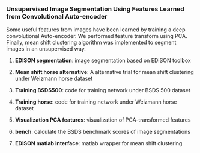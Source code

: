 ### Unsupervised Image Segmentation Using Features Learned from Convolutional Auto-encoder

Some useful features from images have been learned by training a deep convolutional Auto-encoder. We performed feature transform using PCA. Finally, mean shift clustering algorithm was implemented to segment images in an unsupervised way.

1) __EDISON segmentation__:
     image segmentation based on EDISON toolbox
    
2) __Mean shift horse alternative__:
     A alternative trial for mean shift clustering under Weizmann horse dataset
    
3) __Training BSDS500__:
     code for training network under BSDS 500 dataset
    
4) __Training horse__:
     code for training network under Weizmann horse dataset
    
5) __Visualization PCA features__:
     visualization of PCA-transformed features
    
6) __bench__:
     calculate the BSDS benchmark scores of image segmentations
    
7) __EDISON matlab interface__:
     matlab wrapper for mean shift clustering
